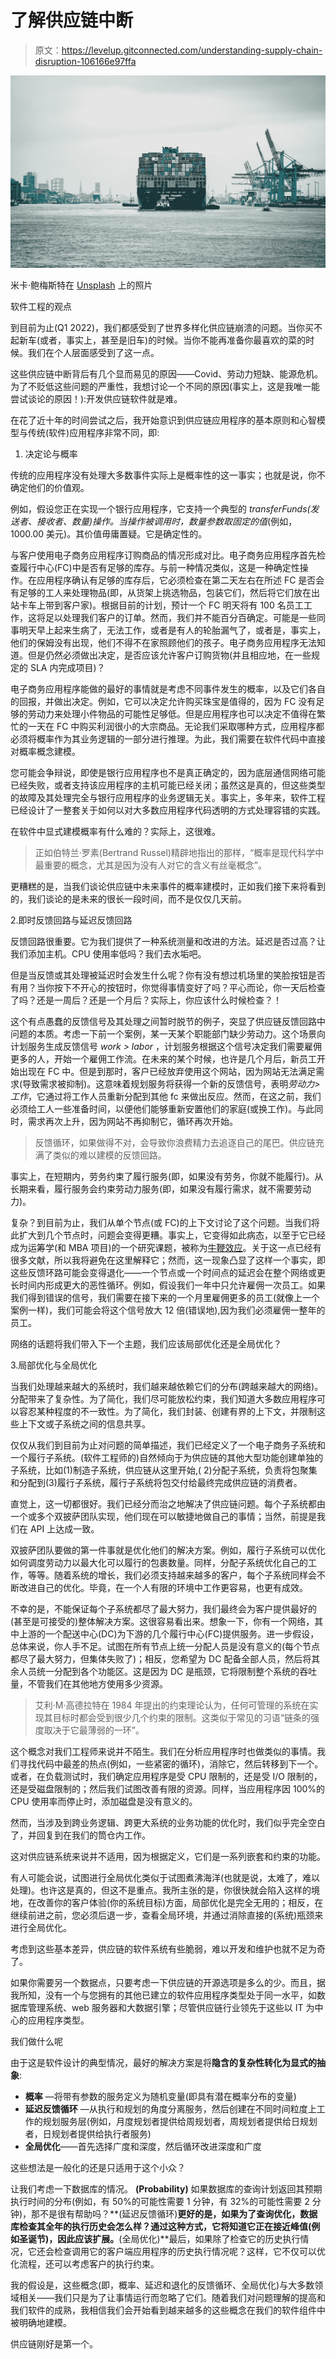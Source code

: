 # 了解供应链中断

> 原文：<https://levelup.gitconnected.com/understanding-supply-chain-disruption-106166e97ffa>

![](img/ff5322cadefd1a226907b3f8436d728a.png)

米卡·鲍梅斯特在 [Unsplash](https://unsplash.com?utm_source=medium&utm_medium=referral) 上的照片

软件工程的观点

到目前为止(Q1 2022)，我们都感受到了世界多样化供应链崩溃的问题。当你买不起新车(或者，事实上，甚至是旧车)的时候。当你不能再准备你最喜欢的菜的时候。我们在个人层面感受到了这一点。

这些供应链中断背后有几个显而易见的原因——Covid、劳动力短缺、能源危机。为了不贬低这些问题的严重性，我想讨论一个不同的原因(事实上，这是我唯一能尝试谈论的原因！):开发供应链软件就是难。

在花了近十年的时间尝试之后，我开始意识到供应链应用程序的基本原则和心智模型与传统(软件)应用程序非常不同，即:

1.  决定论与概率

传统的应用程序没有处理大多数事件实际上是概率性的这一事实；也就是说，你不确定他们的价值观。

例如，假设您正在实现一个银行应用程序，它支持一个典型的 *transferFunds(发送者、接收者、数量)*操作。当操作被调用时，*数量*参数取固定的*值*(例如，1000.00 美元)。其价值毋庸置疑。它是确定性的。

与客户使用电子商务应用程序订购商品的情况形成对比。电子商务应用程序首先检查履行中心(FC)中是否有足够的库存。与前一种情况类似，这是一种确定性操作。在应用程序确认有足够的库存后，它必须检查在第二天左右在所述 FC 是否会有足够的工人来处理物品(即，从货架上挑选物品，包装它们，然后将它们放在出站卡车上带到客户家)。根据目前的计划，预计一个 FC 明天将有 100 名员工工作，这将足以处理我们客户的订单。然而，我们并不能百分百确定。可能是一些同事明天早上起来生病了，无法工作，或者是有人的轮胎漏气了，或者是，事实上，他们的保姆没有出现，他们不得不在家照顾他们的孩子。电子商务应用程序无法知道。但是仍然必须做出决定，是否应该允许客户订购货物(并且相应地，在一些规定的 SLA 内完成项目)？

电子商务应用程序能做的最好的事情就是考虑不同事件发生的概率，以及它们各自的回报，并做出决定。例如，它可以决定允许购买珠宝是值得的，因为 FC 没有足够的劳动力来处理小件物品的可能性足够低。但是应用程序也可以决定不值得在繁忙的一天在 FC 中购买利润很小的大宗商品。无论我们采取哪种方式，应用程序都必须将概率作为其业务逻辑的一部分进行推理。为此，我们需要在软件代码中直接对概率概念建模。

您可能会争辩说，即使是银行应用程序也不是真正确定的，因为底层通信网络可能已经失败，或者支持该应用程序的主机可能已经关闭；虽然这是真的，但这些类型的故障及其处理完全与银行应用程序的业务逻辑无关。事实上，多年来，软件工程已经设计了一整套关于如何以对大多数应用程序代码透明的方式处理容错的实践。

在软件中显式建模概率有什么难的？实际上，这很难。

> 正如伯特兰·罗素(Bertrand Russel)精辟地指出的那样，“概率是现代科学中最重要的概念，尤其是因为没有人对它的含义有丝毫概念”。

更糟糕的是，当我们谈论供应链中未来事件的概率建模时，正如我们接下来将看到的，我们谈论的是未来的很长一段时间，而不是仅仅几天前。

2.即时反馈回路与延迟反馈回路

反馈回路很重要。它为我们提供了一种系统测量和改进的方法。延迟是否过高？让我们添加主机。CPU 使用率低吗？我们去水垢吧。

但是当反馈或其处理被延迟时会发生什么呢？你有没有想过机场里的笑脸按钮是否有用？当你按下不开心的按钮时，你觉得事情变好了吗？平心而论，你一天后检查了吗？还是一周后？还是一个月后？实际上，你应该什么时候检查？！

这个有点愚蠢的反馈信号及其处理之间暂时脱节的例子，突显了供应链反馈回路中问题的本质。考虑一下前一个案例，某一天某个职能部门缺少劳动力。这个场景向计划服务生成反馈信号 *work > labor* ，计划服务根据这个信号决定我们需要雇佣更多的人，开始一个雇佣工作流。在未来的某个时候，也许是几个月后，新员工开始出现在 FC 中。但是到那时，客户已经放弃使用这个网站，因为网站无法满足需求(导致需求被抑制)。这意味着规划服务将获得一个新的反馈信号，表明*劳动力>工作*，它通过将工作人员重新分配到其他 fc 来做出反应。然而，在这之前，我们必须给工人一些准备时间，以便他们能够重新安置他们的家庭(或换工作)。与此同时，需求再次上升，因为网站不再抑制它，循环再次开始。

> 反馈循环，如果做得不对，会导致你浪费精力去追逐自己的尾巴。供应链充满了类似的难以建模的反馈回路。

事实上，在短期内，劳务约束了履行服务(即，如果没有劳务，你就不能履行)。从长期来看，履行服务会约束劳动力服务(即，如果没有履行需求，就不需要劳动力)。

复杂？到目前为止，我们从单个节点(或 FC)的上下文讨论了这个问题。当我们将此扩大到几个节点时，问题会变得更糟。事实上，它变得如此病态，以至于它已经成为运筹学(和 MBA 项目)的一个研究课题，被称为[牛鞭效应](https://en.wikipedia.org/wiki/Bullwhip_effect)。关于这一点已经有很多文献，所以我将避免在这里解释它；然而，这一现象凸显了这样一个事实，即这些反馈环路可能会变得退化——一个节点或一个时间点的延迟会在整个网络或更长时间内形成更大的恶性循环。例如，假设我们一年中只允许雇佣一次员工。如果我们得到错误的信号，我们需要在接下来的一个月里雇佣更多的员工(就像上一个案例一样)，我们可能会将这个信号放大 12 倍(错误地),因为我们必须雇佣一整年的员工。

网络的话题将我们带入下一个主题，我们应该局部优化还是全局优化？

3.局部优化与全局优化

当我们处理越来越大的系统时，我们越来越依赖它们的分布(跨越来越大的网络)。分配带来了复杂性。为了简化，我们尽可能放松约束，我们知道大多数应用程序可以容忍某种程度的不一致性。为了简化，我们封装、创建有界的上下文，并限制这些上下文或子系统之间的信息共享。

仅仅从我们到目前为止对问题的简单描述，我们已经定义了一个电子商务子系统和一个履行子系统。(软件工程师的)自然倾向于为供应链的其他大型功能创建单独的子系统，比如(1)制造子系统，供应链从这里开始,( 2)分配子系统，负责将包聚集和分配到(3)履行子系统，履行子系统将包交付给最终完成供应链的消费者。

直觉上，这一切都很好。我们已经分而治之地解决了供应链问题。每个子系统都由一个或多个双披萨团队实现，他们现在可以敏捷地做自己的事情；当然，前提是我们在 API 上达成一致。

双披萨团队要做的第一件事就是优化他们的解决方案。例如，履行子系统可以优化如何调度劳动力以最大化可以履行的包裹数量。同样，分配子系统优化自己的工作，等等。随着系统的增长，我们必须支持越来越多的客户，每个子系统同样会不断改进自己的优化。毕竟，在一个人有限的环境中工作更容易，也更有成效。

不幸的是，不能保证每个子系统都尽了最大努力，我们最终会为客户提供最好的(甚至是可接受的)整体解决方案。这很容易看出来。想象一下，你有一个网络，其中上游的一个配送中心(DC)为下游的几个履行中心(FC)提供服务。进一步假设，总体来说，你人手不足。试图在所有节点上统一分配人员是没有意义的(每个节点都尽了最大努力，但集体失败了)；相反，您希望为 DC 配备全部人员，然后将其余人员统一分配到各个功能区。这是因为 DC 是瓶颈，它将限制整个系统的吞吐量，不管我们在其他地方使用多少资源。

> 艾利·M·高德拉特在 1984 年提出的约束理论认为，任何可管理的系统在实现其目标时都会受到很少几个约束的限制。这类似于常见的习语“链条的强度取决于它最薄弱的一环”。

这个概念对我们工程师来说并不陌生。我们在分析应用程序时也做类似的事情。我们寻找代码中最差的热点(例如，一些紧密的循环)，消除它，然后转移到下一个。或者，在负载测试时，我们确定应用程序是受 CPU 限制的，还是受 I/O 限制的，还是受磁盘限制的；然后我们试图改善有限的资源。同样，当应用程序因 100%的 CPU 使用率而停止时，添加磁盘是没有意义的。

然而，当涉及到跨业务逻辑、跨更大系统的业务功能的优化时，我们似乎完全空白了，并回复到在我们的筒仓内工作。

这对供应链系统来说并不适用，因为根据定义，它们是一系列嵌套和约束的功能。

有人可能会说，试图进行全局优化类似于试图煮沸海洋(也就是说，太难了，难以处理)。也许这是真的，但这不是重点。我所主张的是，你很快就会陷入这样的境地，在改善你的客户体验(你的系统目标)方面，局部优化是完全无用的；相反，在继续前进之前，您必须后退一步，查看全局环境，并通过消除直接的(系统)瓶颈来进行全局优化。

考虑到这些基本差异，供应链的软件系统有些脆弱，难以开发和维护也就不足为奇了。

如果你需要另一个数据点，只要考虑一下供应链的开源选项是多么的少。而且，据我所知，没有一个与您拥有的其他已建立的软件应用程序类型处于同一水平，如数据库管理系统、web 服务器和大数据引擎；尽管供应链行业领先于这些以 IT 为中心的应用程序类型。

我们做什么呢

由于这是软件设计的典型情况，最好的解决方案是将**隐含的复杂性转化为显式的抽象**:

*   **概率** —将带有参数的服务定义为随机变量(即具有潜在概率分布的变量)
*   **延迟反馈循环** —从执行和规划的角度分离服务，然后创建在不同时间粒度上工作的规划服务层(例如，月度规划者提供给周规划者，周规划者提供给日规划者，日规划者提供给执行者服务)
*   **全局优化**——首先选择广度和深度，然后循环改进深度和广度

这些想法是一般化的还是只适用于这个小众？

让我们考虑一下数据库的情况。 **(Probability)** 如果数据库的查询计划返回其预期执行时间的分布(例如，有 50%的可能性需要 1 分钟，有 32%的可能性需要 2 分钟)，那不是很有帮助吗？**(延迟反馈循环)**更好的是，如果为了查询优化，数据库检查其全年的执行历史会怎么样？通过这种方式，它将知道它正在接近峰值(例如圣诞节)，因此应该扩展。**(全局优化)**最后，如果除了检查它的历史执行情况，它还会检查调用它的客户端应用程序的历史执行情况呢？这样，它不仅可以优化流程，还可以考虑客户的执行约束。

我的假设是，这些概念(即，概率、延迟和退化的反馈循环、全局优化)与大多数领域相关——我们只是为了让事情运行而忽略了它们。随着我们对问题理解的提高和我们软件的成熟，我相信我们会开始看到越来越多的这些概念在我们的软件组件中被明确地建模。

供应链刚好是第一个。